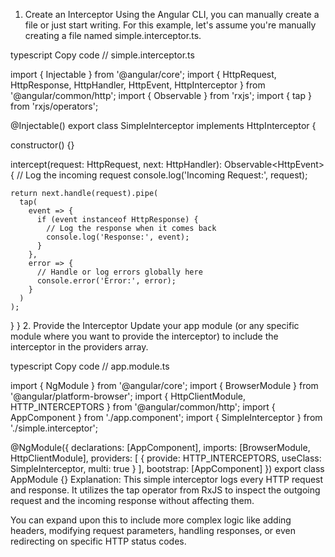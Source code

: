 

1. Create an Interceptor
Using the Angular CLI, you can manually create a file or just start writing. For this example, let's assume you're manually creating a file named simple.interceptor.ts.

typescript
Copy code
// simple.interceptor.ts

import { Injectable } from '@angular/core';
import {
  HttpRequest,
  HttpResponse,
  HttpHandler,
  HttpEvent,
  HttpInterceptor
} from '@angular/common/http';
import { Observable } from 'rxjs';
import { tap } from 'rxjs/operators';

@Injectable()
export class SimpleInterceptor implements HttpInterceptor {

  constructor() {}

  intercept(request: HttpRequest<any>, next: HttpHandler): Observable<HttpEvent<any>> {
    // Log the incoming request
    console.log('Incoming Request:', request);

    return next.handle(request).pipe(
      tap(
        event => {
          if (event instanceof HttpResponse) {
            // Log the response when it comes back
            console.log('Response:', event);
          }
        },
        error => {
          // Handle or log errors globally here
          console.error('Error:', error);
        }
      )
    );
  }
}
2. Provide the Interceptor
Update your app module (or any specific module where you want to provide the interceptor) to include the interceptor in the providers array.

typescript
Copy code
// app.module.ts

import { NgModule } from '@angular/core';
import { BrowserModule } from '@angular/platform-browser';
import { HttpClientModule, HTTP_INTERCEPTORS } from '@angular/common/http';
import { AppComponent } from './app.component';
import { SimpleInterceptor } from './simple.interceptor';

@NgModule({
  declarations: [AppComponent],
  imports: [BrowserModule, HttpClientModule],
  providers: [
    {
      provide: HTTP_INTERCEPTORS,
      useClass: SimpleInterceptor,
      multi: true
    }
  ],
  bootstrap: [AppComponent]
})
export class AppModule {}
Explanation:
This simple interceptor logs every HTTP request and response. It utilizes the tap operator from RxJS to inspect the outgoing request and the incoming response without affecting them.

You can expand upon this to include more complex logic like adding headers, modifying request parameters, handling responses, or even redirecting on specific HTTP status codes.





